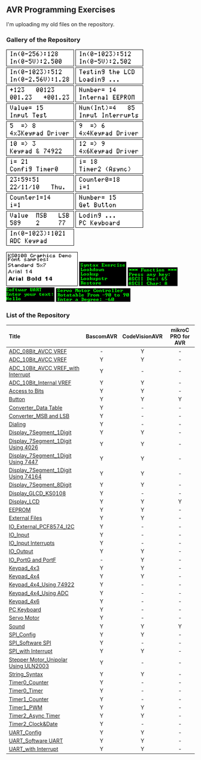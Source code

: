 ## AVR Programming Exercises

I'm uploading my old files on the repository.

### Gallery of the Repository
![](ADC_08Bit_AVCC%20VREF/Simulate/Album.png)
![](ADC_10Bit_AVCC%20VREF/Simulate/Album.png)
![](ADC_10Bit_Internal%20VREF/Simulate/Album.png)
![](Display_LCD/Simulate/Album.png)
![](String_Syntax/Simulate/Album.png)
![](EEPROM/Simulate/Album.png)
![](IO_Input/Simulate/Album.png)
![](IO_Input%20Interrupts/Simulate/Album.png)
![](Keypad_4x3/Simulate/Album.png)
![](Keypad_4x4/Simulate/Album.png)
![](Keypad_4x4_Using%2074922/Simulate/Album.png)
![](Keypad_4x6/Simulate/Album.png)
![](Timer0_Timer/Simulate/Album.png)
![](Timer2_Async%20Timer/Simulate/Album.png)
![](Timer2_Clock&Date/Simulate/Album.png)
![](Timer0_Counter/Simulate/Album.png)
![](Timer1_Counter/Simulate/Album.png)
![](Button/Simulate/Album.png)
![](Converter_MSB%20and%20LSB/Simulate/Album.png)
![](PC%20Keyboard/Hardware/Album.png)
![](Keypad_4x4_Using%20ADC/Simulate/Album.png)

![](Display_GLCD_KS0108/Simulate/Album.png)
![](Data%20Looking_Syntax/Simulate/Album.png)
![](UART_Config/Simulate/Album.png)
![](UART_Software%20UART/Simulate/Album.png)
![](Servo%20Motor/Simulate/Album.png)

### List of the Repository

|Title|BascomAVR|CodeVisionAVR|mikroC PRO for AVR|
|:----|:-------:|:-----------:|:----------------:|
|[ADC_08Bit_AVCC VREF](ADC_08Bit_AVCC%20VREF)|-|Y|-|
|[ADC_10Bit_AVCC VREF](ADC_10Bit_AVCC%20VREF)|Y|Y|-|
|[ADC_10Bit_AVCC VREF_with Interrupt](ADC_10Bit_AVCC%20VREF_with%20Interrupt)|Y|-|-|
|[ADC_10Bit_Internal VREF](ADC_10Bit_Internal%20VREF)|Y|Y|-|
|[Access to Bits](Access%20to%20Bits)|Y|Y|-|
|[Button](Button)|Y|Y|Y|
|[Converter_Data Table](Converter_Data%20Table)|Y|-|-|
|[Converter_MSB and LSB](Converter_MSB%20and%20LSB)|Y|-|-|
|[Dialing](Dialing)|Y|-|-|
|[Display_7Segment_1Digit](Display_7Segment_1Digit)|Y|Y|-|
|[Display_7Segment_1Digit Using 4026](Display_7Segment_1Digit%20Using%204026)|Y|Y|-|
|[Display_7Segment_1Digit Using 7447](Display_7Segment_1Digit%20Using%207447)|Y|Y|-|
|[Display_7Segment_1Digit Using 74164](Display_7Segment_1Digit%20Using%2074164)|Y|Y|-|
|[Display_7Segment_8Digit](Display_7Segment_8Digit)|Y|Y|-|
|[Display_GLCD_KS0108](Display_GLCD_KS0108)|Y|-|-|
|[Display_LCD](Display_LCD)|Y|Y|Y|
|[EEPROM](EEPROM)|Y|Y|-|
|[External Files](External%20Files)|Y|Y|-|
|[IO_External_PCF8574_I2C](IO_External_PCF8574_I2C)|Y|-|-|
|[IO_Input](IO_Input)|Y|-|-|
|[IO_Input Interrupts](IO_Input%20Interrupts)|Y|-|-|
|[IO_Output](IO_Output)|Y|Y|-|
|[IO_PortG and PortF](IO_PortG%20and%20PortF)|-|Y|-|
|[Keypad_4x3](Keypad_4x3)|Y|Y|-|
|[Keypad_4x4](Keypad_4x4)|Y|Y|-|
|[Keypad_4x4_Using 74922](Keypad_4x4_Using%2074922)|Y|-|-|
|[Keypad_4x4_Using ADC](Keypad_4x4_Using%20ADC)|Y|-|-|
|[Keypad_4x6](Keypad_4x6)|Y|-|-|
|[PC Keyboard](PC%20Keyboard)|Y|-|-|
|[Servo Motor](Servo%20Motor)|Y|-|-|
|[Sound](Sound)|Y|Y|Y|
|[SPI_Config](SPI_Config)|Y|Y|-|
|[SPI_Software SPI](SPI_Software%20SPI)|Y|-|-|
|[SPI_with Interrupt](SPI_with%20Interrupt)|Y|Y|-|
|[Stepper Motor_Unipolar Using ULN2003](Stepper%20Motor_Unipolar%20Using%20ULN2003)|Y|-|-|
|[String_Syntax](String_Syntax)|Y|Y|-|
|[Timer0_Counter](Timer0_Counter)|Y|-|-|
|[Timer0_Timer](Timer0_Timer)|Y|-|-|
|[Timer1_Counter](Timer1_Counter)|Y|-|-|
|[Timer1_PWM](Timer1_PWM)|Y|Y|-|
|[Timer2_Async Timer](Timer2_Async%20Timer)|Y|Y|-|
|[Timer2_Clock&Date](Timer2_Clock&Date)|Y|-|-|
|[UART_Config](UART_Config)|Y|Y|-|
|[UART_Software UART](UART_Software%20UART)|Y|Y|-|
|[UART_with Interrupt](UART_with%20Interrupt)|Y|Y|-|




